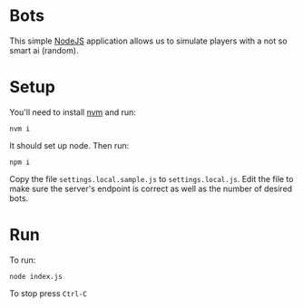 # Bots

This simple [NodeJS](https://nodejs.org/en/) application allows us to simulate players with a not so smart ai (random).

# Setup

You'll need to install [nvm](https://github.com/nvm-sh/nvm) and run:

    nvm i
    
It should set up node. Then run:

    npm i
    
Copy the file `settings.local.sample.js` to `settings.local.js`.
Edit the file to make sure the server's endpoint is correct as well as
the number of desired bots.

# Run

To run:

    node index.js
    
To stop press `Ctrl-C`